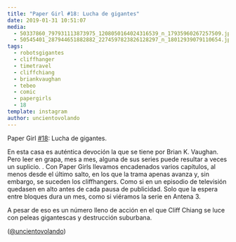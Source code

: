 ```yaml
---
title: "Paper Girl #18: Lucha de gigantes"
date: 2019-01-31 10:51:07
media: 
  - 50337860_797931113873975_1208050164024316539_n_17935960267257509.jpg
  - 50545401_287944651882882_2274597823826128297_n_18012939079110654.jpg
tags: 
  - robotsgigantes
  - cliffhanger
  - timetravel
  - cliffchiang
  - briankvaughan
  - tebeo
  - comic
  - papergirls
  - 18
template: instagram
author: uncientovolando
---
```


Paper Girl [#18](/tags/18): Lucha de gigantes.

En esta casa es auténtica devoción la que se tiene por Brian K. Vaughan. Pero leer en grapa, mes a mes, alguna de sus series puede resultar a veces un suplicio. .
Con Paper Girls llevamos encadenados varios capítulos, al menos desde el último salto, en los que la trama apenas avanza y, sin embargo, se suceden los cliffhangers. Como si en un episodio de televisión quedasen en alto antes de cada pausa de publicidad. Solo que la espera entre bloques dura un mes, como si viéramos la serie en Antena 3.

A pesar de eso es un número lleno de acción en el que Cliff Chiang se luce con peleas gigantescas y destrucción suburbana.

([@uncientovolando](https://instagram.com/uncientovolando))
